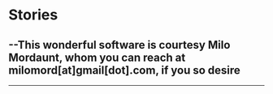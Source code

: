 # Stories #
## --This wonderful software is courtesy Milo Mordaunt, whom you can reach at milomord[at]gmail[dot].com, if you so desire
---
